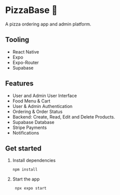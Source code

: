 # PizzaBase 🍕

A pizza ordering app and admin platform.

## Tooling 

- React Native
- Expo
- Expo-Router
- Supabase

## Features
- User and Admin User Interface
- Food Menu & Cart
- User & Admin Authentication
- Ordering & Order Status
- Backend: Create, Read, Edit and Delete Products.
- Supabase Database
- Stripe Payments
- Notifications 

## Get started

1. Install dependencies

   ```bash
   npm install
   ```

2. Start the app

   ```bash
    npx expo start
   ```
